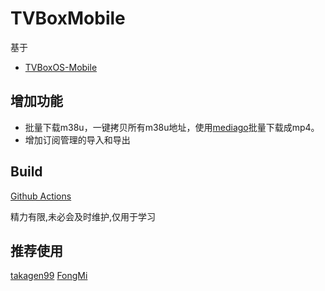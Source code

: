 # TVBoxMobile

基于
* [TVBoxOS-Mobile](https://github.com/XiaoRanLiu3119/TVBoxOS-Mobile)

## 增加功能
- 批量下载m38u，一键拷贝所有m38u地址，使用[mediago](https://github.com/caorushizi/mediago)批量下载成mp4。
- 增加订阅管理的导入和导出

## Build
[Github Actions](https://github.com/XiaoRanLiu3119/MBox-Build/actions)   

精力有限,未必会及时维护,仅用于学习

## 推荐使用   
[takagen99](https://github.com/takagen99/Box)
[FongMi](https://github.com/FongMi/TV)